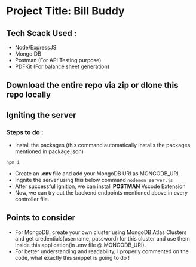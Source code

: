 # Project Title: Bill Buddy
## Tech Scack Used :
- Node/ExpressJS
- Mongo DB
- Postman (For API Testing purpose)
- PDFKit (For balance sheet generation)
## **Download** the entire repo via zip or dlone this repo locally
## Igniting the server
### Steps to do :
- Install the packages (this command automatically installs the packages mentioned in package.json)
```
npm i
```
- Create an **.env file** and add your MongoDB URI as MONGODB_URI.
- Ingnite the server using this below command
  ``` nodemon server.js ```
- After successful ignition, we can install **POSTMAN** Vscode Extension
- Now, we can try out the backend endpoints mentioned above in every controller file.
## Points to consider
- For MongoDB, create your own cluster using MongoDB Atlas Clusters and get credentials(username, password) for this cluster and use them inside this application(in .env file @ MONGODB_URI).
- For better understanding and readability, I properly commented on the code, what exactly this snippet is going to do !
